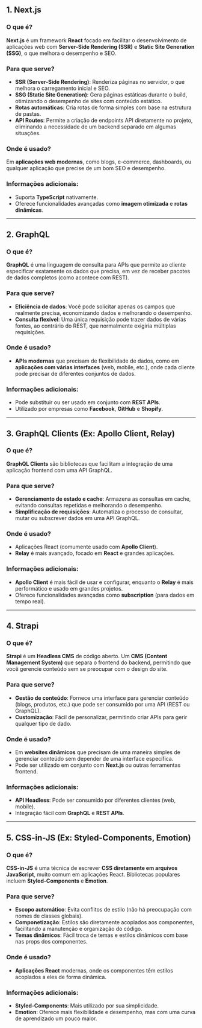 ## **1. Next.js**

### O que é?

**Next.js** é um framework **React** focado em facilitar o desenvolvimento de aplicações web com **Server-Side Rendering (SSR)** e **Static Site Generation (SSG)**, o que melhora o desempenho e SEO.

### Para que serve?

- **SSR (Server-Side Rendering)**: Renderiza páginas no servidor, o que melhora o carregamento inicial e SEO.
- **SSG (Static Site Generation)**: Gera páginas estáticas durante o build, otimizando o desempenho de sites com conteúdo estático.
- **Rotas automáticas**: Cria rotas de forma simples com base na estrutura de pastas.
- **API Routes**: Permite a criação de endpoints API diretamente no projeto, eliminando a necessidade de um backend separado em algumas situações.

### Onde é usado?

Em **aplicações web modernas**, como blogs, e-commerce, dashboards, ou qualquer aplicação que precise de um bom SEO e desempenho.

### Informações adicionais:

- Suporta **TypeScript** nativamente.
- Oferece funcionalidades avançadas como **imagem otimizada** e **rotas dinâmicas**.

---

## **2. GraphQL**

### O que é?

**GraphQL** é uma linguagem de consulta para APIs que permite ao cliente especificar exatamente os dados que precisa, em vez de receber pacotes de dados completos (como acontece com REST).

### Para que serve?

- **Eficiência de dados**: Você pode solicitar apenas os campos que realmente precisa, economizando dados e melhorando o desempenho.
- **Consulta flexível**: Uma única requisição pode trazer dados de várias fontes, ao contrário do REST, que normalmente exigiria múltiplas requisições.

### Onde é usado?

- **APIs modernas** que precisam de flexibilidade de dados, como em **aplicações com várias interfaces** (web, mobile, etc.), onde cada cliente pode precisar de diferentes conjuntos de dados.

### Informações adicionais:

- Pode substituir ou ser usado em conjunto com **REST APIs**.
- Utilizado por empresas como **Facebook**, **GitHub** e **Shopify**.

---

## **3. GraphQL Clients (Ex: Apollo Client, Relay)**

### O que é?

**GraphQL Clients** são bibliotecas que facilitam a integração de uma aplicação frontend com uma API GraphQL.

### Para que serve?

- **Gerenciamento de estado e cache**: Armazena as consultas em cache, evitando consultas repetidas e melhorando o desempenho.
- **Simplificação de requisições**: Automatiza o processo de consultar, mutar ou subscrever dados em uma API GraphQL.

### Onde é usado?

- Aplicações React (comumente usado com **Apollo Client**).
- **Relay** é mais avançado, focado em **React** e grandes aplicações.

### Informações adicionais:

- **Apollo Client** é mais fácil de usar e configurar, enquanto o **Relay** é mais performático e usado em grandes projetos.
- Oferece funcionalidades avançadas como **subscription** (para dados em tempo real).

---

## **4. Strapi**

### O que é?

**Strapi** é um **Headless CMS** de código aberto. Um **CMS (Content Management System)** que separa o frontend do backend, permitindo que você gerencie conteúdo sem se preocupar com o design do site.

### Para que serve?

- **Gestão de conteúdo**: Fornece uma interface para gerenciar conteúdo (blogs, produtos, etc.) que pode ser consumido por uma API (REST ou GraphQL).
- **Customização**: Fácil de personalizar, permitindo criar APIs para gerir qualquer tipo de dado.

### Onde é usado?

- Em **websites dinâmicos** que precisam de uma maneira simples de gerenciar conteúdo sem depender de uma interface específica.
- Pode ser utilizado em conjunto com **Next.js** ou outras ferramentas frontend.

### Informações adicionais:

- **API Headless**: Pode ser consumido por diferentes clientes (web, mobile).
- Integração fácil com **GraphQL** e **REST APIs**.

---

## **5. CSS-in-JS (Ex: Styled-Components, Emotion)**

### O que é?

**CSS-in-JS** é uma técnica de escrever **CSS diretamente em arquivos JavaScript**, muito comum em aplicações React. Bibliotecas populares incluem **Styled-Components** e **Emotion**.

### Para que serve?

- **Escopo automático**: Evita conflitos de estilo (não há preocupação com nomes de classes globais).
- **Componetização**: Estilos são diretamente acoplados aos componentes, facilitando a manutenção e organização do código.
- **Temas dinâmicos**: Fácil troca de temas e estilos dinâmicos com base nas props dos componentes.

### Onde é usado?

- **Aplicações React** modernas, onde os componentes têm estilos acoplados a eles de forma dinâmica.

### Informações adicionais:

- **Styled-Components**: Mais utilizado por sua simplicidade.
- **Emotion**: Oferece mais flexibilidade e desempenho, mas com uma curva de aprendizado um pouco maior.